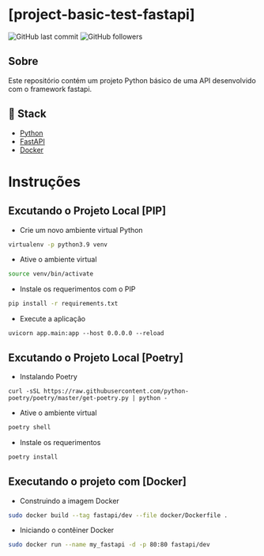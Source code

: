 # [project-basic-test-fastapi]

![GitHub last commit](https://img.shields.io/github/last-commit/FernandoCelmer/project-basic-test-fastapi)
![GitHub followers](https://img.shields.io/github/followers/FernandoCelmer?label=Fernando%20Celmer&style=social)

## Sobre
Este repositório contém um projeto Python básico de uma API desenvolvido com o framework fastapi.

## 🚀 Stack

- [Python](https://www.python.org/) 
- [FastAPI](https://fastapi.tiangolo.com/)
- [Docker](https://docs.docker.com/)

# Instruções
## Excutando o Projeto Local [PIP]

 - Crie um novo ambiente virtual Python
```bash
virtualenv -p python3.9 venv
```
 - Ative o ambiente virtual
```bash
source venv/bin/activate
```
 - Instale os requerimentos com o PIP
```bash
pip install -r requirements.txt
```
 - Execute a aplicação
```
uvicorn app.main:app --host 0.0.0.0 --reload
```
## Excutando o Projeto Local [Poetry]
 - Instalando Poetry
 ```
 curl -sSL https://raw.githubusercontent.com/python-poetry/poetry/master/get-poetry.py | python -
 ```

  - Ative o ambiente virtual
```bash
poetry shell
```
 - Instale os requerimentos
```bash
poetry install
```

## Executando o projeto com [Docker]

 - Construindo a imagem Docker

```bash
sudo docker build --tag fastapi/dev --file docker/Dockerfile .
```

 - Iniciando o contêiner Docker

```bash
sudo docker run --name my_fastapi -d -p 80:80 fastapi/dev
```
